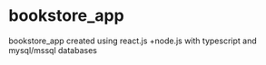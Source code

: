 # bookstore_app
bookstore_app created using react.js +node.js with typescript and mysql/mssql databases
